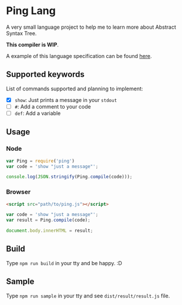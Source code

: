 # Ping Lang

A very small language project to help me to learn more about Abstract Syntax Tree.

**This compiler is WIP**.

A example of this language specification can be found [here](./sample/sample.ping). 

## Supported keywords

List of commands supported and planning to implement:

- [x] `show`: Just prints a message in your `stdout`
- [ ] `#`: Add a comment to your code
- [ ] `def`: Add a variable

## Usage

### Node

```javascript
var Ping = require('ping')
var code = 'show "just a message"';

console.log(JSON.stringify(Ping.compile(code)));
```

### Browser

```html
<script src="path/to/ping.js"></script>
```

```javascript
var code = 'show "just a message"';
var result = Ping.compile(code);

document.body.innerHTML = result;
```

## Build

Type `npm run build` in your tty and be happy. :D

## Sample

Type `npm run sample` in your tty and see `dist/result/result.js` file.